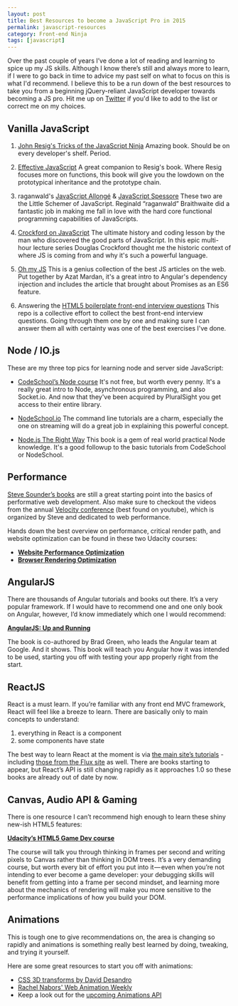 ```yaml
---
layout: post
title: Best Resources to become a JavaScript Pro in 2015
permalink: javascript-resources
category: Front-end Ninja
tags: [javascript]
---
```


Over the past couple of years I’ve done a lot of reading and learning to spice up my JS skills. Although I know there’s still and always more to learn, if I were to go back in time to advice my past self on what to focus on this is what I'd recommend. I believe this to be a run down of the best resources to take you from a beginning jQuery-reliant JavaScript developer towards becoming a JS pro. Hit me up on [Twitter](https://twitter.com/stefanritter) if you'd like to add to the list or correct me on my choices.

## Vanilla JavaScript
1. [John Resig's Tricks of the JavaScript Ninja](http://jsninja.com/) Amazing book. Should be on every developer's shelf. Period.

2. [Effective JavaScript](http://effectivejs.com/) A great companion to Resig's book. Where Resig focuses more on functions, this book will give you the lowdown on the prototypical inheritance and the prototype chain.

3. raganwald's [JavaScript Allongé](https://leanpub.com/javascript-allonge/) & [JavaScript Spessore](https://leanpub.com/javascript-spessore) These two are the Little Schemer of JavaScript. Reginald “raganwald” Braithwaite did a fantastic job in making me fall in love with the hard core functional programming capabilities of JavaScripts.

4. [Crockford on JavaScript](https://www.youtube.com/watch?v=JxAXlJEmNMg) The ultimate history and coding lesson by the man who discovered the good parts of JavaScript. In this epic multi-hour lecture series Douglas Crockford thought me the historic context of where JS is coming from
and why it's such a powerful language.

5. [Oh my JS](https://leanpub.com/ohmyjs) This is a genius collection of the best JS articles on the web. Put together by Azat Mardan, it's a great intro to Angular's dependency injection and includes the article that brought about Promises as an ES6 feature.

6. Answering the [HTML5 boilerplate front-end interview questions](https://github.com/h5bp/Front-end-Developer-Interview-Questions) This repo is a collective effort to collect the best front-end interview questions. Going through them one by one and making sure I can answer them all with certainty was one of the best exercises I've done.

## Node / IO.js
These are my three top pics for learning node and server side JavaScript:

- [CodeSchool’s Node course](https://www.codeschool.com/courses/real-time-web-with-node-js) It's not free, but worth every penny. It's a really great intro to Node, asynchronous programming, and also Socket.io. And now that they've been acquired by PluralSight you get access to their entire library.

- [NodeSchool.io](http://nodeschool.io/) The command line tutorials are a charm, especially the one on streaming will do a great job in explaining this powerful concept.

- [Node.js The Right Way](https://pragprog.com/book/jwnode/node-js-the-right-way) This book is a gem of real world practical Node knowledge. It's a good followup to the basic tutorials from CodeSchool or NodeSchool.

## Performance
[Steve Sounder’s books](http://stevesouders.com/) are still a great starting point into the basics of performative web development.
Also make sure to checkout the videos from the annual [Velocity conference](http://velocityconf.com/) (best found on youtube), which is organized by Steve and dedicated to web performance.

Hands down the best overview on performance, critical render path, and website optimization can be found in these two Udacity courses:

- **[Website Performance Optimization](https://www.udacity.com/course/website-performance-optimization--ud884)**
- **[Browser Rendering Optimization](https://www.udacity.com/course/browser-rendering-optimization--ud860)**

## AngularJS
There are thousands of Angular tutorials and books out there. It’s a very popular framework. If I would have to recommend one and one only book on Angular, however, I’d know immediately which one I would recommend:

**[AngularJS: Up and Running](http://shop.oreilly.com/product/0636920033486.do)**

The book is co-authored by Brad Green, who leads the Angular team at Google. And it shows. This book will teach you Angular how it was intended to be used, starting you off with testing your app properly right from the start.

## ReactJS
React is a must learn. If you’re familiar with any front end MVC framework, React will feel like a breeze to learn. There are basically only to main concepts to understand:

1. everything in React is a component
2. some components have state

The best way to learn React at the moment is via [the main site’s tutorials](https://facebook.github.io/react/docs/tutorial.html) - including [those from the Flux site](https://facebook.github.io/flux/docs/todo-list.html#content) as well. There are books starting to appear, but React’s API is still changing rapidly as it approaches 1.0 so these books are already out of date by now.

## Canvas, Audio API & Gaming
There is one resource I can’t recommend high enough to learn these shiny new-ish HTML5 features:

**[Udacity’s HTML5 Game Dev course](https://www.udacity.com/course/html5-game-development--cs255)**

The course will talk you through thinking in frames per second and writing pixels to Canvas rather than thinking in DOM trees. It’s a very demanding course, but worth every bit of effort you put into it — even when you’re not intending to ever become a game developer: your debugging skills will benefit from getting into a frame per second mindset, and learning more about the mechanics of rendering will make you more sensitive to the performance implications of how you build your DOM.

## Animations
This is tough one to give recommendations on, the area is changing so rapidly and animations is something really best learned by doing, tweaking, and trying it yourself. 

Here are some great resources to start you off with animations:

- [CSS 3D transforms by David Desandro](https://desandro.github.io/3dtransforms/)
- [Rachel Nabors' Web Animation Weekly](http://rachelnabors.com/newsletters/)
- Keep a look out for the [upcoming Animations API](http://updates.html5rocks.com/2014/05/Web-Animations---element-animate-is-now-in-Chrome-36)
